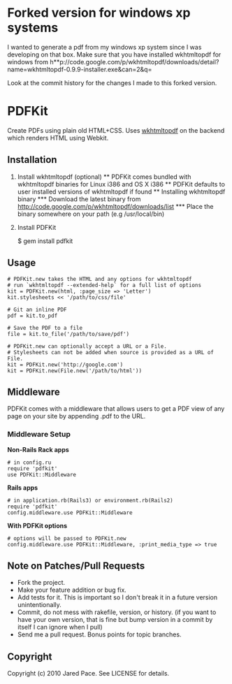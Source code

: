# Forked version for windows xp systems

I wanted to generate a pdf from my windows xp system since I was developing on that box. 
Make sure that you have installed wkhtmltopdf for windows from
h**p://code.google.com/p/wkhtmltopdf/downloads/detail?name=wkhtmltopdf-0.9.9-installer.exe&can=2&q=

Look at the commit history for the changes I made to this forked version. 
 

# PDFKit

Create PDFs using plain old HTML+CSS. Uses [wkhtmltopdf](http://github.com/antialize/wkhtmltopdf) on the backend which renders HTML using Webkit.

## Installation

1. Install wkhtmltopdf (optional)
** PDFKit comes bundled with wkhtmltopdf binaries for Linux i386 and OS X i386
** PDFKit defaults to user installed versions of wkhtmltopdf if found
** Installing wkhtmltopdf binary
*** Download the latest binary from http://code.google.com/p/wkhtmltopdf/downloads/list
*** Place the binary somewhere on your path (e.g /usr/local/bin)
2. Install PDFKit

    $ gem install pdfkit
   
## Usage
    
    # PDFKit.new takes the HTML and any options for wkhtmltopdf
    # run `wkhtmltopdf --extended-help` for a full list of options
    kit = PDFKit.new(html, :page_size => 'Letter')
    kit.stylesheets << '/path/to/css/file'
    
    # Git an inline PDF
    pdf = kit.to_pdf
    
    # Save the PDF to a file
    file = kit.to_file('/path/to/save/pdf')
    
    # PDFKit.new can optionally accept a URL or a File.
    # Stylesheets can not be added when source is provided as a URL of File.
    kit = PDFKit.new('http://google.com')
    kit = PDFKit.new(File.new('/path/to/html'))
   
## Middleware

PDFKit comes with a middleware that allows users to get a PDF view of any page on your site by appending .pdf to the URL.

### Middleware Setup

**Non-Rails Rack apps**
   
    # in config.ru
    require 'pdfkit'
    use PDFKit::Middleware
    
**Rails apps**

    # in application.rb(Rails3) or environment.rb(Rails2)
    require 'pdfkit'
    config.middleware.use PDFKit::Middleware
    
**With PDFKit options**

    # options will be passed to PDFKit.new
    config.middleware.use PDFKit::Middleware, :print_media_type => true


## Note on Patches/Pull Requests
 
* Fork the project.
* Make your feature addition or bug fix.
* Add tests for it. This is important so I don't break it in a
  future version unintentionally.
* Commit, do not mess with rakefile, version, or history.
  (if you want to have your own version, that is fine but bump version in a commit by itself I can ignore when I pull)
* Send me a pull request. Bonus points for topic branches.

## Copyright

Copyright (c) 2010 Jared Pace. See LICENSE for details.
